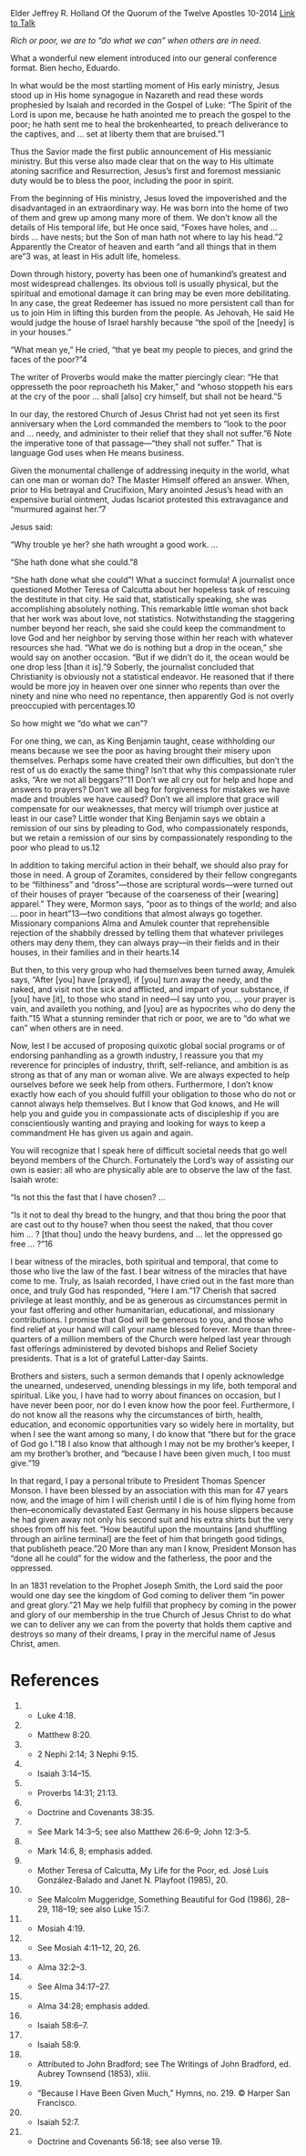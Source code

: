 Elder Jeffrey R. Holland
Of the Quorum of the Twelve Apostles
10-2014
[Link to Talk](https://www.churchofjesuschrist.org/study/general-conference/2014/10/are-we-not-all-beggars?lang=eng)

_Rich or poor, we are to “do what we can” when others are in need._

What a wonderful new element introduced into our general conference format. Bien hecho, Eduardo.

In what would be the most startling moment of His early ministry, Jesus stood up in His home synagogue in Nazareth and read these words prophesied by Isaiah and recorded in the Gospel of Luke: “The Spirit of the Lord is upon me, because he hath anointed me to preach the gospel to the poor; he hath sent me to heal the brokenhearted, to preach deliverance to the captives, and … set at liberty them that are bruised.”1

Thus the Savior made the first public announcement of His messianic ministry. But this verse also made clear that on the way to His ultimate atoning sacrifice and Resurrection, Jesus’s first and foremost messianic duty would be to bless the poor, including the poor in spirit.

From the beginning of His ministry, Jesus loved the impoverished and the disadvantaged in an extraordinary way. He was born into the home of two of them and grew up among many more of them. We don’t know all the details of His temporal life, but He once said, “Foxes have holes, and … birds … have nests; but the Son of man hath not where to lay his head.”2 Apparently the Creator of heaven and earth “and all things that in them are”3 was, at least in His adult life, homeless.

Down through history, poverty has been one of humankind’s greatest and most widespread challenges. Its obvious toll is usually physical, but the spiritual and emotional damage it can bring may be even more debilitating. In any case, the great Redeemer has issued no more persistent call than for us to join Him in lifting this burden from the people. As Jehovah, He said He would judge the house of Israel harshly because “the spoil of the [needy] is in your houses.”

“What mean ye,” He cried, “that ye beat my people to pieces, and grind the faces of the poor?”4

The writer of Proverbs would make the matter piercingly clear: “He that oppresseth the poor reproacheth his Maker,” and “whoso stoppeth his ears at the cry of the poor … shall [also] cry himself, but shall not be heard.”5

In our day, the restored Church of Jesus Christ had not yet seen its first anniversary when the Lord commanded the members to “look to the poor and … needy, and administer to their relief that they shall not suffer.”6 Note the imperative tone of that passage—“they shall not suffer.” That is language God uses when He means business.

Given the monumental challenge of addressing inequity in the world, what can one man or woman do? The Master Himself offered an answer. When, prior to His betrayal and Crucifixion, Mary anointed Jesus’s head with an expensive burial ointment, Judas Iscariot protested this extravagance and “murmured against her.”7

Jesus said:

“Why trouble ye her? she hath wrought a good work. …

“She hath done what she could.”8

“She hath done what she could”! What a succinct formula! A journalist once questioned Mother Teresa of Calcutta about her hopeless task of rescuing the destitute in that city. He said that, statistically speaking, she was accomplishing absolutely nothing. This remarkable little woman shot back that her work was about love, not statistics. Notwithstanding the staggering number beyond her reach, she said she could keep the commandment to love God and her neighbor by serving those within her reach with whatever resources she had. “What we do is nothing but a drop in the ocean,” she would say on another occasion. “But if we didn’t do it, the ocean would be one drop less [than it is].”9 Soberly, the journalist concluded that Christianity is obviously not a statistical endeavor. He reasoned that if there would be more joy in heaven over one sinner who repents than over the ninety and nine who need no repentance, then apparently God is not overly preoccupied with percentages.10



So how might we “do what we can”?

For one thing, we can, as King Benjamin taught, cease withholding our means because we see the poor as having brought their misery upon themselves. Perhaps some have created their own difficulties, but don’t the rest of us do exactly the same thing? Isn’t that why this compassionate ruler asks, “Are we not all beggars?”11 Don’t we all cry out for help and hope and answers to prayers? Don’t we all beg for forgiveness for mistakes we have made and troubles we have caused? Don’t we all implore that grace will compensate for our weaknesses, that mercy will triumph over justice at least in our case? Little wonder that King Benjamin says we obtain a remission of our sins by pleading to God, who compassionately responds, but we retain a remission of our sins by compassionately responding to the poor who plead to us.12

In addition to taking merciful action in their behalf, we should also pray for those in need. A group of Zoramites, considered by their fellow congregants to be “filthiness” and “dross”—those are scriptural words—were turned out of their houses of prayer “because of the coarseness of their [wearing] apparel.” They were, Mormon says, “poor as to things of the world; and also … poor in heart”13—two conditions that almost always go together. Missionary companions Alma and Amulek counter that reprehensible rejection of the shabbily dressed by telling them that whatever privileges others may deny them, they can always pray—in their fields and in their houses, in their families and in their hearts.14

But then, to this very group who had themselves been turned away, Amulek says, “After [you] have [prayed], if [you] turn away the needy, and the naked, and visit not the sick and afflicted, and impart of your substance, if [you] have [it], to those who stand in need—I say unto you, … your prayer is vain, and availeth you nothing, and [you] are as hypocrites who do deny the faith.”15 What a stunning reminder that rich or poor, we are to “do what we can” when others are in need.

Now, lest I be accused of proposing quixotic global social programs or of endorsing panhandling as a growth industry, I reassure you that my reverence for principles of industry, thrift, self-reliance, and ambition is as strong as that of any man or woman alive. We are always expected to help ourselves before we seek help from others. Furthermore, I don’t know exactly how each of you should fulfill your obligation to those who do not or cannot always help themselves. But I know that God knows, and He will help you and guide you in compassionate acts of discipleship if you are conscientiously wanting and praying and looking for ways to keep a commandment He has given us again and again.

You will recognize that I speak here of difficult societal needs that go well beyond members of the Church. Fortunately the Lord’s way of assisting our own is easier: all who are physically able are to observe the law of the fast. Isaiah wrote:

“Is not this the fast that I have chosen? …

“Is it not to deal thy bread to the hungry, and that thou bring the poor that are cast out to thy house? when thou seest the naked, that thou cover him … ? [that thou] undo the heavy burdens, and … let the oppressed go free … ?”16



I bear witness of the miracles, both spiritual and temporal, that come to those who live the law of the fast. I bear witness of the miracles that have come to me. Truly, as Isaiah recorded, I have cried out in the fast more than once, and truly God has responded, “Here I am.”17 Cherish that sacred privilege at least monthly, and be as generous as circumstances permit in your fast offering and other humanitarian, educational, and missionary contributions. I promise that God will be generous to you, and those who find relief at your hand will call your name blessed forever. More than three-quarters of a million members of the Church were helped last year through fast offerings administered by devoted bishops and Relief Society presidents. That is a lot of grateful Latter-day Saints.

Brothers and sisters, such a sermon demands that I openly acknowledge the unearned, undeserved, unending blessings in my life, both temporal and spiritual. Like you, I have had to worry about finances on occasion, but I have never been poor, nor do I even know how the poor feel. Furthermore, I do not know all the reasons why the circumstances of birth, health, education, and economic opportunities vary so widely here in mortality, but when I see the want among so many, I do know that “there but for the grace of God go I.”18 I also know that although I may not be my brother’s keeper, I am my brother’s brother, and “because I have been given much, I too must give.”19

In that regard, I pay a personal tribute to President Thomas Spencer Monson. I have been blessed by an association with this man for 47 years now, and the image of him I will cherish until I die is of him flying home from then–economically devastated East Germany in his house slippers because he had given away not only his second suit and his extra shirts but the very shoes from off his feet. “How beautiful upon the mountains [and shuffling through an airline terminal] are the feet of him that bringeth good tidings, that publisheth peace.”20 More than any man I know, President Monson has “done all he could” for the widow and the fatherless, the poor and the oppressed.

In an 1831 revelation to the Prophet Joseph Smith, the Lord said the poor would one day see the kingdom of God coming to deliver them “in power and great glory.”21 May we help fulfill that prophecy by coming in the power and glory of our membership in the true Church of Jesus Christ to do what we can to deliver any we can from the poverty that holds them captive and destroys so many of their dreams, I pray in the merciful name of Jesus Christ, amen.

# References
1. - Luke 4:18.
2. - Matthew 8:20.
3. - 2 Nephi 2:14; 3 Nephi 9:15.
4. - Isaiah 3:14–15.
5. - Proverbs 14:31; 21:13.
6. - Doctrine and Covenants 38:35.
7. - See Mark 14:3–5; see also Matthew 26:6–9; John 12:3–5.
8. - Mark 14:6, 8; emphasis added.
9. - Mother Teresa of Calcutta, My Life for the Poor, ed. José Luis González-Balado and Janet N. Playfoot (1985), 20.
10. - See Malcolm Muggeridge, Something Beautiful for God (1986), 28–29, 118–19; see also Luke 15:7.
11. - Mosiah 4:19.
12. - See Mosiah 4:11–12, 20, 26.
13. - Alma 32:2–3.
14. - See Alma 34:17–27.
15. - Alma 34:28; emphasis added.
16. - Isaiah 58:6–7.
17. - Isaiah 58:9.
18. - Attributed to John Bradford; see The Writings of John Bradford, ed. Aubrey Townsend (1853), xliii.
19. - “Because I Have Been Given Much,” Hymns, no. 219. © Harper San Francisco.
20. - Isaiah 52:7.
21. - Doctrine and Covenants 56:18; see also verse 19.